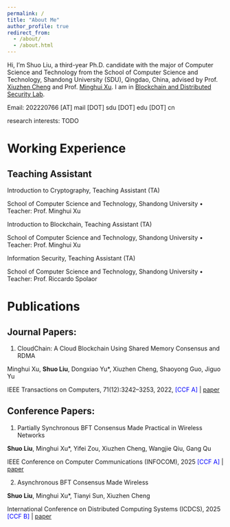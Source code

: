 ```yaml
---
permalink: /
title: "About Me"
author_profile: true
redirect_from: 
  - /about/
  - /about.html
---
```


Hi, I’m Shuo Liu, a third-year Ph.D. candidate with the major of Computer Science and Technology from the School of Computer Science and Technology, Shandong University (SDU), Qingdao, China, advised by Prof. [Xiuzhen Cheng](https://scholar.google.com/citations?user=O1yGhH0AAAAJ&hl=en&oi=ao) and Prof. [Minghui Xu](http://minghuixu.com/). I am in [Blockchain and Distributed Security Lab](https://bc.sdu.edu.cn/).

Email: 202220766 [AT] mail [DOT] sdu [DOT] edu [DOT] cn

research interests: TODO

# Working Experience

## Teaching Assistant

Introduction to Cryptography, Teaching Assistant (TA)

School of Computer Science and Technology, Shandong University • Teacher: Prof. Minghui Xu

Introduction to Blockchain, Teaching Assistant (TA)

School of Computer Science and Technology, Shandong University • Teacher: Prof. Minghui Xu

Information Security, Teaching Assistant (TA)

School of Computer Science and Technology, Shandong University • Teacher: Prof. Riccardo Spolaor

# Publications

## Journal Papers:

1. CloudChain: A Cloud Blockchain Using Shared Memory Consensus and RDMA

  Minghui Xu, **Shuo Liu**, Dongxiao Yu*, Xiuzhen Cheng, Shaoyong Guo, Jiguo Yu

  IEEE Transactions on Computers, 71(12):3242–3253, 2022, <font color='blue'> [CCF A] </font> | [paper](https://ieeexplore.ieee.org/abstract/document/9699048)
  

## Conference Papers:

1. Partially Synchronous BFT Consensus Made Practical in Wireless Networks

  **Shuo Liu**, Minghui Xu*, Yifei Zou, Xiuzhen Cheng, Wangjie Qiu, Gang Qu

  IEEE Conference on Computer Communications (INFOCOM), 2025 <font color='blue'> [CCF A] </font>| [paper](https://arxiv.org/pdf/2412.05512)
  
2. Asynchronous BFT Consensus Made Wireless

  **Shuo Liu**, Minghui Xu*, Tianyi Sun, Xiuzhen Cheng

  International Conference on Distributed Computing Systems (ICDCS), 2025 <font color='blue'>[CCF B]</font> | [paper](https://arxiv.org/pdf/2503.21279)
